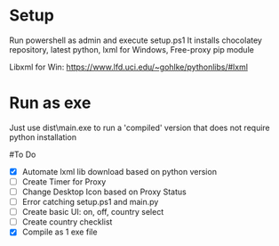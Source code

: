 # Setup
Run powershell as admin and execute setup.ps1
It installs chocolatey repository, latest python, lxml for Windows, Free-proxy pip module

Libxml for Win:
https://www.lfd.uci.edu/~gohlke/pythonlibs/#lxml

# Run as exe
Just use dist\main.exe to run a 'compiled' version that does not require python installation


#To Do 
- [x] Automate lxml lib download based on python version
- [ ] Create Timer for Proxy
- [ ] Change Desktop Icon based on Proxy Status
- [ ] Error catching setup.ps1 and main.py
- [ ] Create basic UI: on, off, country select
- [ ] Create country checklist
- [x] Compile as 1 exe file
